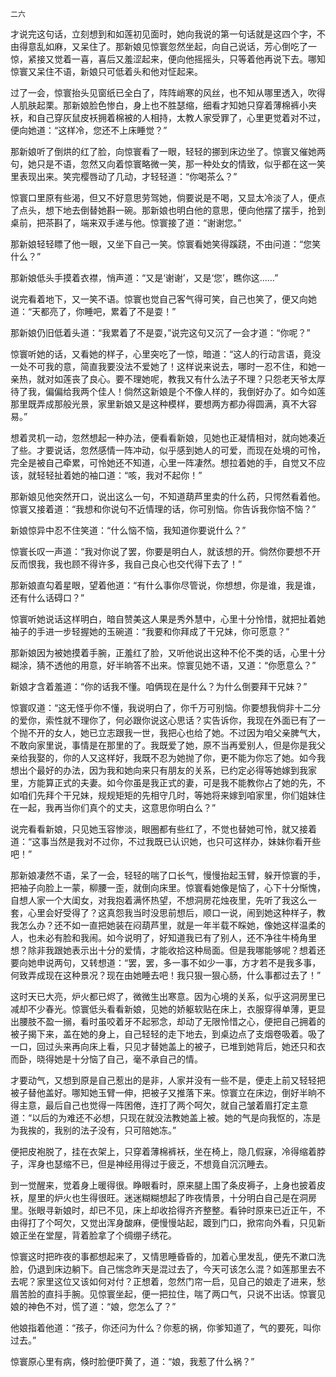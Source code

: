     二六 

   才说完这句话，立刻想到和如莲初见面时，她向我说的第一句话就是这四个字，不由得意乱如麻，又呆住了。那新娘见惊寰忽然坐起，向自己说话，芳心倒吃了一惊，紧接又觉着一喜，喜后又羞涩起来，便向他摇摇头，只等着他再说下去。哪知惊寰又呆住不语，新娘只可低着头和他对怔起来。

   过了一会，惊寰抬头见窗纸已全白了，阵阵峭寒的风丝，也不知从哪里透入，吹得人肌肤起栗。那新娘脸色惨白，身上也不胜瑟缩，细看才知她只穿着薄棉裤小夹袄，和自己穿灰鼠皮袄拥着棉被的人相持，太教人家受罪了，心里更觉着对不过，便向她道：“这样冷，您还不上床睡觉？”

   那新娘听了倒烘的红了脸，向惊寰看了一眼，轻轻的挪到床边坐了。惊寰又催她两句，她只是不语，忽然又向着惊寰略微一笑，那一种处女的情致，似乎都在这一笑里表现出来。笑完樱唇动了几动，才轻轻道：“你喝茶么？”

   惊寰口里原有些渴，但又不好意思劳驾她，倘要说是不喝，又显太冷淡了人，便点了点头，想下地去倒替她斟一碗。那新娘也明白他的意思，便向他摆了摆手，抢到桌前，把茶斟了，端来双手递与他。惊寰接了道：“谢谢您。”

   那新娘轻轻瞟了他一眼，又坐下自己一笑。惊寰看她笑得蹊跷，不由问道：“您笑什么？”

   那新娘低头手摸着衣襟，悄声道：“又是‘谢谢’，又是‘您’，瞧你这……”

   说完看着地下，又一笑不语。惊寰也觉自己客气得可笑，自己也笑了，便又向她道：“天都亮了，你睡吧，累着了不是耍！”

   那新娘仍旧低着头道：“我累着了不是耍，”说完这句又沉了一会才道：“你呢？”

   惊寰听她的话，又看她的样子，心里突吃了一惊，暗道：“这人的行动言语，竟没一处不可我的意，简直我要没法不爱她了！这样说来说去，哪时一忍不住，和她一亲热，就对如莲丧了良心。要不理她呢，教我又有什么法子不理？只怨老天爷太厚待了我，偏偏给我两个佳人！倘然这新娘是个不像人样的，我倒好办了。如今如莲那里既弄成那般光景，家里新娘又是这种模样，要想两方都办得圆满，真不大容易。”

   想着灵机一动，忽然想起一种办法，便看看新娘，见她也正凝情相对，就向她凑近了些。才要说话，忽然感情一阵冲动，似乎感到她人的可爱，而现在处境的可怜，完全是被自己牵累，可怜她还不知道，心里一阵凄然。想拉着她的手，自觉又不应该，就轻轻扯着她的袖口道：“咳，我对不起你！”

   那新娘见他突然开口，说出这么一句，不知道葫芦里卖的什么药，只愕然看着他。惊寰又接着道：“我想和你说句不近情理的话，你可别恼。你告诉我你恼不恼？”

   新娘惊异中忍不住笑道：“什么恼不恼，我知道你要说什么？”

   惊寰长叹一声道：“我对你说了罢，你要是明白人，就该想的开。倘然你要想不开反而恨我，我也顾不得许多，我自己良心也交代得下去了！”

   那新娘直勾着星眼，望着他道：“有什么事你尽管说，你想想，你是谁，我是谁，还有什么话碍口？”

   惊寰听她说话这样明白，暗自赞美这人果是秀外慧中，心里十分怜惜，就把扯着她袖子的手进一步轻握她的玉碗道：“我要和你拜成了干兄妹，你可愿意？”

   那新娘因为被她摸着手腕，正羞红了脸，又听他说出这种不伦不类的话，心里十分糊涂，猜不透他的用意，好半晌答不出来。惊寰见她不语，又道：“你愿意么？”

   新娘才含着羞道：“你的话我不懂。咱俩现在是什么？为什么倒要拜干兄妹？”

   惊寰叹道：“这无怪乎你不懂，我说明白了，你千万可别恼。你要想我倘非十二分的爱你，索性就不理你了，何必跟你说这心思话？实告诉你，我现在外面已有了一个抛不开的女人，她已立志跟我一世，我把心也给了她。不过因为咱父亲脾气大，不敢向家里说，事情是在那里的了。我既爱了她，原不当再爱别人，但是你是我父亲给我娶的，你的人又这样好，我既不忍为她抛了你，更不能为你忘了她。如今我想出个最好的办法，因为我和她向来只有朋友的关系，已约定必得等她嫁到我家里，方能算正式的夫妻。如今你虽是我正式的妻，可是我不能教你占了她的先，不如咱们先拜个干兄妹，规规矩矩的先相守几时，等她将来嫁到咱家里，你们姐妹住在一起，我再当你们真个的丈夫，这意思你明白么？”

   说完看看新娘，只见她玉容惨淡，眼圈都有些红了，不觉也替她可怜，就又接着道：“这事当然是我对不过你，不过我既已认识她，也只可这样办，妹妹你看开些吧！”

   那新娘凄然不语，呆了一会，轻轻的喘了口长气，慢慢抬起玉臂，躲开惊寰的手，把袖子向脸上一蒙，柳腰一歪，就倒向床里。惊寰看她像是恼了，心下十分惭愧，自想人家一个大闺女，对我抱着满怀热望，不想洞房花烛夜里，先听了我这么一套，心里会好受得了？这真怨我当时没思前想后，顺口一说，闹到她这种样子，教我怎么办？还不如一直把她装在闷葫芦里，就是一年半载不睬她，像她这样温柔的人，也未必有脸和我闹。如今说明了，好知道我已有了别人，还不净往牛椅角里想？除非我跟她表示出十分的爱情，才能收拾这种局面。但是我哪能够呢？想着还要向她申说两句，又转想道：“罢，罢，多一事不如少一事，方才若不是我多事，何致弄成现在这种景况？现在由她睡去吧！我只狠一狠心肠，什么事都过去了！”

   这时天已大亮，炉火都已烬了，微微生出寒意。因为心境的关系，似乎这洞房里已减却不少春光。惊寰低头看看新娘，见她的娇躯软贴在床上，衣服穿得单薄，更显出腰肢不盈一搦，看时虽咬着牙不起邪念，却动了无限怜惜之心，便把自己拥着的被子揭下来，盖在她的身上，自己轻轻的走下地去，到桌边点了支烟卷吸着。吸了一口，回过头来再向床上看，只见才替她盖上的被子，已堆到她背后，她还只和衣而卧，晓得她是十分恼了自己，毫不承自己的情。

   才要动气，又想到原是自己惹出的是非，人家并没有一些不是，便走上前又轻轻把被子替他盖好。哪知她玉臂一伸，把被子又推落下来。惊寰立在床边，倒好半晌不得主意，最后自己也觉得一阵困倦，连打了两个呵欠，就自己皱着眉打定主意道：“以后的为难还不必想，只现在就没法教她盖上被。她的气是向我怄的，冻是为我挨的，我别的法子没有，只可陪她冻。”

   便把皮袍脱了，挂在衣架上，只穿着薄棉裤袄，坐在椅上，隐几假寐，冷得缩着脖子，浑身也瑟缩不已，但是神经用得过于疲乏，不想竟自沉沉睡去。

   到一觉醒来，觉着身上暖得很。睁眼看时，原来腿上围了条皮褥子，上身也披着皮袄，屋里的炉火也生得很旺。迷迷糊糊想起了昨夜情景，十分明白自己是在洞房里。张眼寻新娘时，却已不见，床上却收拾得齐齐整整。看钟时原来已近正午，不由得打了个呵欠，又觉出浑身酸麻，便慢慢站起，踱到门口，掀帘向外看，只见新娘正坐在堂屋，背着脸拿了个绸绷子绣花。

   惊寰这时把昨夜的事都想起来了，又情思睡昏昏的，加着心里发乱，便先不漱口洗脸，仍退到床边躺下。自己惴念昨天是混过去了，今天可该怎么混？如莲那里去不去呢？家里这位又该如何对付？正想着，忽然门帘一启，见自己的娘走了进来，愁眉苦脸的直抖手腕。见惊寰坐起，便一把拉住，喘了两口气，只说不出话。惊寰见娘的神色不对，慌了道：“娘，您怎么了？”

   他娘指着他道：“孩子，你还问为什么？你惹的祸，你爹知道了，气的要死，叫你过去。”

   惊寰原心里有病，倏时脸便吓黄了，道：“娘，我惹了什么祸？”

